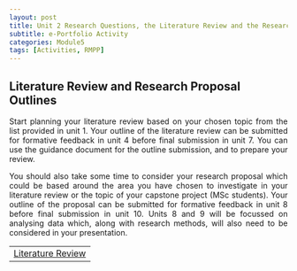 ```yaml
---
layout: post
title: Unit 2 Research Questions, the Literature Review and the Research Proposal
subtitle: e-Portfolio Activity 
categories: Module5
tags: [Activities, RMPP]
---
```

<html lang="en">

<body>

<h2>Literature Review and Research Proposal Outlines</h2>
<p style="text-align: justify;">Start planning your literature review based on your chosen topic from the list provided in unit 1. Your outline of the literature review can be submitted for formative feedback in unit 4 before final submission in unit 7. You can use the guidance document for the outline submission, and to prepare your review.</p>

<p style="text-align: justify;">You should also take some time to consider your research proposal which could be based around the area you have chosen to investigate in your literature review or the topic of your capstone project (MSc students). Your outline of the proposal can be submitted for formative feedback in unit 8 before final submission in unit 10. Units 8 and 9 will be focussed on analysing data which, along with research methods, will also need to be considered in your presentation.</p>



<table>
    <tr>
      <td> <a href="../../../../artefacts/RMPP-Unit02-e-Portfolio Activity 1.pdf" target="_blank" class="button large">Literature Review</a></td> 
    </tr>
</table>

</body>
</html>


